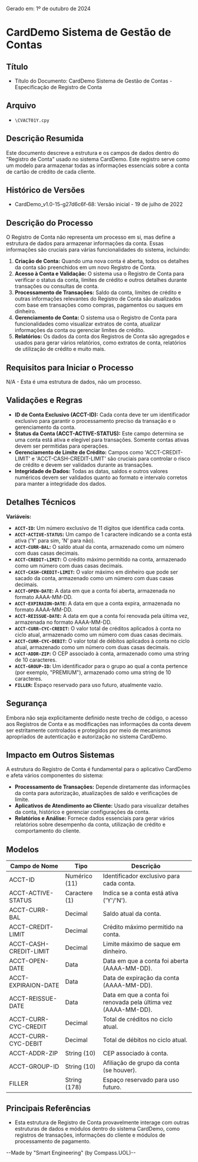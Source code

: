 Gerado em: 1º de outubro de 2024

# **CardDemo Sistema de Gestão de Contas**

## Título

- Título do Documento: CardDemo Sistema de Gestão de Contas - Especificação de Registro de Conta

## Arquivo

- `\CVACT01Y.cpy`

## Descrição Resumida

Este documento descreve a estrutura e os campos de dados dentro do "Registro de Conta" usado no sistema CardDemo. Este registro serve como um modelo para armazenar todas as informações essenciais sobre a conta de cartão de crédito de cada cliente.

## Histórico de Versões

- CardDemo_v1.0-15-g27d6c6f-68: Versão inicial - 19 de julho de 2022

## Descrição do Processo

O Registro de Conta não representa um processo em si, mas define a estrutura de dados para armazenar informações da conta. Essas informações são cruciais para várias funcionalidades do sistema, incluindo:

1. **Criação de Conta:** Quando uma nova conta é aberta, todos os detalhes da conta são preenchidos em um novo Registro de Conta.
2. **Acesso à Conta e Validação:** O sistema usa o Registro de Conta para verificar o status da conta, limites de crédito e outros detalhes durante transações ou consultas de conta.
3. **Processamento de Transações:** Saldo da conta, limites de crédito e outras informações relevantes do Registro de Conta são atualizados com base em transações como compras, pagamentos ou saques em dinheiro.
4. **Gerenciamento de Conta:** O sistema usa o Registro de Conta para funcionalidades como visualizar extratos de conta, atualizar informações da conta ou gerenciar limites de crédito.
5. **Relatórios:** Os dados da conta dos Registros de Conta são agregados e usados para gerar vários relatórios, como extratos de conta, relatórios de utilização de crédito e muito mais.

## Requisitos para Iniciar o Processo

N/A - Esta é uma estrutura de dados, não um processo.

## Validações e Regras

* **ID de Conta Exclusivo (ACCT-ID):** Cada conta deve ter um identificador exclusivo para garantir o processamento preciso da transação e o gerenciamento da conta.
* **Status da Conta (ACCT-ACTIVE-STATUS):** Este campo determina se uma conta está ativa e elegível para transações. Somente contas ativas devem ser permitidas para operações.
* **Gerenciamento de Limite de Crédito:** Campos como 'ACCT-CREDIT-LIMIT' e 'ACCT-CASH-CREDIT-LIMIT' são cruciais para controlar o risco de crédito e devem ser validados durante as transações.
* **Integridade de Dados:** Todas as datas, saldos e outros valores numéricos devem ser validados quanto ao formato e intervalo corretos para manter a integridade dos dados.

## Detalhes Técnicos

**Variáveis:**

* **`ACCT-ID`:** Um número exclusivo de 11 dígitos que identifica cada conta.
* **`ACCT-ACTIVE-STATUS`:** Um campo de 1 caractere indicando se a conta está ativa ('Y' para sim, 'N' para não).
* **`ACCT-CURR-BAL`:** O saldo atual da conta, armazenado como um número com duas casas decimais.
* **`ACCT-CREDIT-LIMIT`:** O crédito máximo permitido na conta, armazenado como um número com duas casas decimais.
* **`ACCT-CASH-CREDIT-LIMIT`:** O valor máximo em dinheiro que pode ser sacado da conta, armazenado como um número com duas casas decimais.
* **`ACCT-OPEN-DATE`:** A data em que a conta foi aberta, armazenada no formato AAAA-MM-DD.
* **`ACCT-EXPIRAION-DATE`:** A data em que a conta expira, armazenada no formato AAAA-MM-DD.
* **`ACCT-REISSUE-DATE`:** A data em que a conta foi renovada pela última vez, armazenada no formato AAAA-MM-DD.
* **`ACCT-CURR-CYC-CREDIT`:** O valor total de créditos aplicados à conta no ciclo atual, armazenado como um número com duas casas decimais.
* **`ACCT-CURR-CYC-DEBIT`:** O valor total de débitos aplicados à conta no ciclo atual, armazenado como um número com duas casas decimais.
* **`ACCT-ADDR-ZIP`:** O CEP associado à conta, armazenado como uma string de 10 caracteres.
* **`ACCT-GROUP-ID`:** Um identificador para o grupo ao qual a conta pertence (por exemplo, "PREMIUM"), armazenado como uma string de 10 caracteres.
* **`FILLER`:** Espaço reservado para uso futuro, atualmente vazio.

## Segurança

Embora não seja explicitamente definido neste trecho de código, o acesso aos Registros de Conta e as modificações nas informações da conta devem ser estritamente controlados e protegidos por meio de mecanismos apropriados de autenticação e autorização no sistema CardDemo.

## Impacto em Outros Sistemas

A estrutura do Registro de Conta é fundamental para o aplicativo CardDemo e afeta vários componentes do sistema:

* **Processamento de Transações:** Depende diretamente das informações da conta para autorização, atualizações de saldo e verificações de limite.
* **Aplicativos de Atendimento ao Cliente:** Usado para visualizar detalhes da conta, histórico e gerenciar configurações da conta.
* **Relatórios e Análise:** Fornece dados essenciais para gerar vários relatórios sobre desempenho da conta, utilização de crédito e comportamento do cliente.

## Modelos

| Campo de Nome | Tipo | Descrição |
|---|---|---|
| ACCT-ID | Numérico (11) | Identificador exclusivo para cada conta. |
| ACCT-ACTIVE-STATUS | Caractere (1) | Indica se a conta está ativa ('Y'/'N'). |
| ACCT-CURR-BAL | Decimal | Saldo atual da conta. |
| ACCT-CREDIT-LIMIT | Decimal | Crédito máximo permitido na conta. |
| ACCT-CASH-CREDIT-LIMIT | Decimal | Limite máximo de saque em dinheiro. |
| ACCT-OPEN-DATE | Data | Data em que a conta foi aberta (AAAA-MM-DD). |
| ACCT-EXPIRAION-DATE | Data | Data de expiração da conta (AAAA-MM-DD). |
| ACCT-REISSUE-DATE | Data | Data em que a conta foi renovada pela última vez (AAAA-MM-DD). |
| ACCT-CURR-CYC-CREDIT | Decimal | Total de créditos no ciclo atual. |
| ACCT-CURR-CYC-DEBIT | Decimal | Total de débitos no ciclo atual. |
| ACCT-ADDR-ZIP | String (10) | CEP associado à conta. |
| ACCT-GROUP-ID | String (10) | Afiliação de grupo da conta (se houver). |
| FILLER | String (178) | Espaço reservado para uso futuro. |

## Principais Referências

* Esta estrutura de Registro de Conta provavelmente interage com outras estruturas de dados e módulos dentro do sistema CardDemo, como registros de transações, informações do cliente e módulos de processamento de pagamento.

--Made by "Smart Engineering" (by Compass.UOL)--